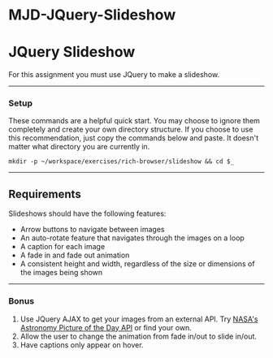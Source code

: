 # MJD-JQuery-Slideshow
# JQuery Slideshow

For this assignment you must use JQuery to make a slideshow.

------
### Setup

These commands are a helpful quick start. You may choose to ignore them completely and create your own directory structure. If you choose to use this recommendation, just copy the commands below and paste. It doesn't matter what directory you are currently in.

```
mkdir -p ~/workspace/exercises/rich-browser/slideshow && cd $_
```
------

## Requirements

Slideshows should have the following features:

 - Arrow buttons to navigate between images 
 - An auto-rotate feature that navigates through the images on a loop 
 - A caption for each image
 - A fade in and fade out animation
 - A consistent height and width, regardless of the size or dimensions of the images being shown 

------

### Bonus
1. Use JQuery AJAX to get your images from an external API. Try [NASA's Astronomy Picture of the Day API](https://api.nasa.gov/api.html#apod) or find your own.
2. Allow the user to change the animation from fade in/out to slide in/out.
3. Have captions only appear on hover.
